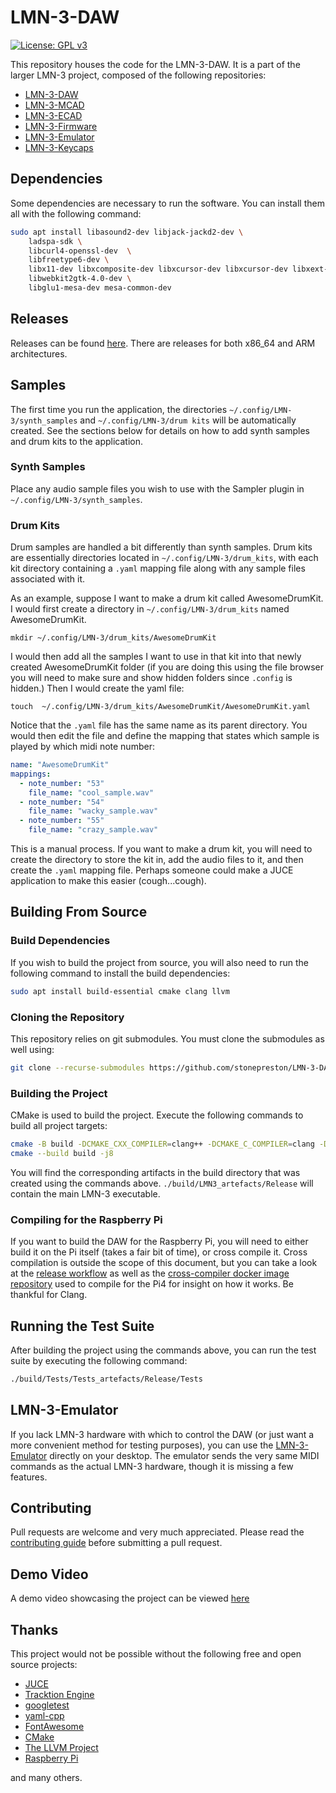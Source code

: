 # LMN-3-DAW
[![License: GPL v3](https://img.shields.io/badge/License-GPLv3-blue.svg)](https://www.gnu.org/licenses/gpl-3.0)

This repository houses the code for the LMN-3-DAW. It is a part of the larger LMN-3 project, composed of the following
repositories:
- [LMN-3-DAW](https://github.com/stonepreston/LMN-3-DAW)
- [LMN-3-MCAD](https://github.com/stonepreston/LMN-3-MCAD)
- [LMN-3-ECAD](https://github.com/stonepreston/LMN-3-ECAD)
- [LMN-3-Firmware](https://github.com/stonepreston/LMN-3-Firmware)
- [LMN-3-Emulator](https://github.com/stonepreston/LMN-3-Emulator)
- [LMN-3-Keycaps](https://github.com/stonepreston/LMN-3-Keycaps)

## Dependencies
Some dependencies are necessary to run the software. You can install them all with the following command:
```bash
sudo apt install libasound2-dev libjack-jackd2-dev \
    ladspa-sdk \
    libcurl4-openssl-dev  \
    libfreetype6-dev \
    libx11-dev libxcomposite-dev libxcursor-dev libxcursor-dev libxext-dev libxinerama-dev libxrandr-dev libxrender-dev \
    libwebkit2gtk-4.0-dev \
    libglu1-mesa-dev mesa-common-dev
```

## Releases
Releases can be found [here](https://github.com/stonepreston/LMN-3-DAW/releases). There are releases for both x86_64 
and ARM architectures. 

## Samples
The first time you run the application, the directories `~/.config/LMN-3/synth_samples` and 
`~/.config/LMN-3/drum kits` will be automatically created. See the sections below for details on how to add
synth samples and drum kits to the application.

### Synth Samples
Place any audio sample files you wish to use with the Sampler plugin in `~/.config/LMN-3/synth_samples`. 

### Drum Kits
Drum samples are handled a bit differently than synth samples. Drum kits are essentially directories located in 
`~/.config/LMN-3/drum_kits`, with each kit directory containing a `.yaml` mapping file along with any sample files 
associated with it. 

As an example, suppose I want to make a drum kit called AwesomeDrumKit. I would first create a directory in 
`~/.config/LMN-3/drum_kits` named AwesomeDrumKit.
```
mkdir ~/.config/LMN-3/drum_kits/AwesomeDrumKit
```

I would then add all the samples I want to use in that kit into that 
newly created AwesomeDrumKit folder (if you are doing this using the file browser you will need to make sure
and show hidden folders since `.config` is hidden.) Then I would create the yaml file:
```
touch  ~/.config/LMN-3/drum_kits/AwesomeDrumKit/AwesomeDrumKit.yaml
```
Notice that the `.yaml` file has the same name as its parent directory. You would then edit the file and define the mapping that states which sample is played by which midi note number:
```yaml
name: "AwesomeDrumKit"
mappings:
  - note_number: "53"
    file_name: "cool_sample.wav"
  - note_number: "54"
    file_name: "wacky_sample.wav"
  - note_number: "55"
    file_name: "crazy_sample.wav"
```

This is a manual process. If you want to make
a drum kit, you will need to create the directory to store the kit in, add the audio files to it, and then create the
`.yaml` mapping file. Perhaps someone could make a JUCE application to make this easier (cough...cough).

## Building From Source

### Build Dependencies
If you wish to build the project from source, you will also need to run the following command to install the build
dependencies:
```bash
sudo apt install build-essential cmake clang llvm 
```

### Cloning the Repository
This repository relies on git submodules. You must clone the submodules as well using:
```bash
git clone --recurse-submodules https://github.com/stonepreston/LMN-3-DAW
```

### Building the Project
CMake is used to build the project. Execute the following commands to build all project targets:
```bash
cmake -B build -DCMAKE_CXX_COMPILER=clang++ -DCMAKE_C_COMPILER=clang -DCMAKE_BUILD_TYPE=Release
cmake --build build -j8
```
You will find the corresponding artifacts in the build directory that was created using the commands above. 
`./build/LMN3_artefacts/Release` will contain the main LMN-3 executable. 

### Compiling for the Raspberry Pi
If you want to build the DAW for the Raspberry Pi, you will need to either build it on the Pi itself (takes a fair bit of time),
or cross compile it. Cross compilation is outside the scope of this document, but you can take a look at the 
[release workflow](https://github.com/stonepreston/LMN-3-DAW/blob/master/.github/workflows/release.yaml) as well as the
[cross-compiler docker image repository](https://github.com/stonepreston/juce_rpi4_cross_compiler) used to compile
for the Pi4 for insight on how it works. Be thankful for Clang. 

## Running the Test Suite
After building the project using the commands above, you can run the test suite by executing the following command:
```bash
./build/Tests/Tests_artefacts/Release/Tests
```

## LMN-3-Emulator
If you lack LMN-3 hardware with which to control the DAW (or just want a more convenient method for testing purposes), 
you can use the [LMN-3-Emulator](https://github.com/stonepreston/LMN-3-Emulator) directly on your desktop. The emulator
sends the very  same MIDI commands as the actual LMN-3 hardware, though it is missing a few features.

## Contributing
Pull requests are welcome and very much appreciated. Please read the [contributing guide](https://github.com/stonepreston/LMN-3-DAW/blob/master/contributing.md) 
before submitting a pull request.

## Demo Video
A demo video showcasing the project can be viewed [here](https://www.youtube.com/watch?v=lYp-KzeMrx0)

## Thanks
This project would not be possible without the following free and open source projects:
- [JUCE](https://github.com/juce-framework/JUCE)
- [Tracktion Engine](https://github.com/Tracktion/tracktion_engine)
- [googletest](https://github.com/google/googletest)
- [yaml-cpp](https://github.com/jbeder/yaml-cpp)
- [FontAwesome](https://github.com/FortAwesome/Font-Awesome)
- [CMake](https://gitlab.kitware.com/cmake/cmake)
- [The LLVM Project](https://github.com/llvm/llvm-project)
- [Raspberry Pi](https://github.com/raspberrypi)

and many others. 

